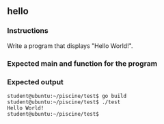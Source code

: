 ## hello

### Instructions

Write a program that displays "Hello World!".

### Expected main and function for the program

### Expected output

```console
student@ubuntu:~/piscine/test$ go build
student@ubuntu:~/piscine/test$ ./test
Hello World!
student@ubuntu:~/piscine/test$
```